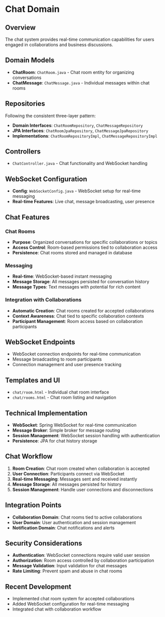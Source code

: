# Chat Domain

## Overview
The chat system provides real-time communication capabilities for users engaged in collaborations and business discussions.

## Domain Models
- **ChatRoom**: `ChatRoom.java` - Chat room entity for organizing conversations
- **ChatMessage**: `ChatMessage.java` - Individual messages within chat rooms

## Repositories
Following the consistent three-layer pattern:
- **Domain Interfaces**: `ChatRoomRepository`, `ChatMessageRepository`
- **JPA Interfaces**: `ChatRoomJpaRepository`, `ChatMessageJpaRepository`
- **Implementations**: `ChatRoomRepositoryImpl`, `ChatMessageRepositoryImpl`

## Controllers
- `ChatController.java` - Chat functionality and WebSocket handling

## WebSocket Configuration
- **Config**: `WebSocketConfig.java` - WebSocket setup for real-time messaging
- **Real-time Features**: Live chat, message broadcasting, user presence

## Chat Features

### Chat Rooms
- **Purpose**: Organized conversations for specific collaborations or topics
- **Access Control**: Room-based permissions tied to collaboration access
- **Persistence**: Chat rooms stored and managed in database

### Messaging
- **Real-time**: WebSocket-based instant messaging
- **Message Storage**: All messages persisted for conversation history
- **Message Types**: Text messages with potential for rich content

### Integration with Collaborations
- **Automatic Creation**: Chat rooms created for accepted collaborations
- **Context Awareness**: Chat tied to specific collaboration contexts
- **Participant Management**: Room access based on collaboration participants

## WebSocket Endpoints
- WebSocket connection endpoints for real-time communication
- Message broadcasting to room participants
- Connection management and user presence tracking

## Templates and UI
- `chat/room.html` - Individual chat room interface
- `chat/rooms.html` - Chat room listing and navigation

## Technical Implementation
- **WebSocket**: Spring WebSocket for real-time communication
- **Message Broker**: Simple broker for message routing
- **Session Management**: WebSocket session handling with authentication
- **Persistence**: JPA for chat history storage

## Chat Workflow
1. **Room Creation**: Chat room created when collaboration is accepted
2. **User Connection**: Participants connect via WebSocket
3. **Real-time Messaging**: Messages sent and received instantly
4. **Message Storage**: All messages persisted for history
5. **Session Management**: Handle user connections and disconnections

## Integration Points
- **Collaboration Domain**: Chat rooms tied to active collaborations
- **User Domain**: User authentication and session management
- **Notification Domain**: Chat notifications and alerts

## Security Considerations
- **Authentication**: WebSocket connections require valid user session
- **Authorization**: Room access controlled by collaboration participation
- **Message Validation**: Input validation for chat messages
- **Rate Limiting**: Prevent spam and abuse in chat rooms

## Recent Development
- Implemented chat room system for accepted collaborations
- Added WebSocket configuration for real-time messaging
- Integrated chat with collaboration workflow